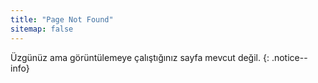 ```yaml
---
title: "Page Not Found"
sitemap: false
---
```


Üzgünüz ama görüntülemeye çalıştığınız sayfa mevcut değil.
{: .notice--info}
